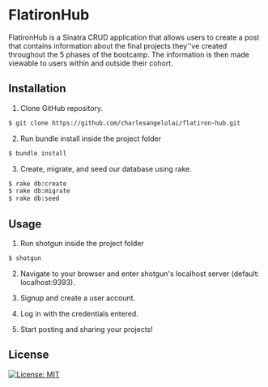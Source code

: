 # FlatironHub

FlatironHub is a Sinatra CRUD application that allows users to create a post that contains information about the final projects they''ve created throughout the 5 phases of the bootcamp. The information is then made viewable to users within and outside their cohort.

## Installation

1. Clone GitHub repository.

```bash
$ git clone https://github.com/charlesangelolai/flatiron-hub.git
```

2. Run bundle install inside the project folder

```bash
$ bundle install
```

3. Create, migrate, and seed our database using rake.

```bash
$ rake db:create
$ rake db:migrate
$ rake db:seed
```

## Usage

1. Run shotgun inside the project folder

```bash
$ shotgun
```

2. Navigate to your browser and enter shotgun's localhost server (default: localhost:9393).

3. Signup and create a user account.

4. Log in with the credentials entered.

5. Start posting and sharing your projects!

## License

[![License: MIT](https://img.shields.io/badge/License-MIT-yellow.svg)](https://opensource.org/licenses/MIT)
